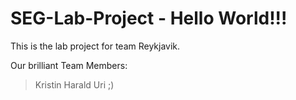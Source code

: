 # SEG-Lab-Project - Hello World!!!

This is the lab project for team Reykjavik.

Our brilliant Team Members:
>Kristin
>Harald
>Uri ;) 